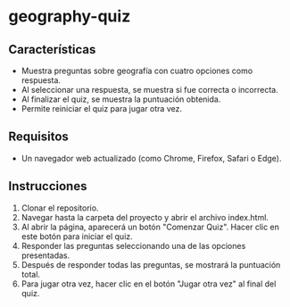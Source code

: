# geography-quiz

## Características

- Muestra preguntas sobre geografía con cuatro opciones como respuesta.
- Al seleccionar una respuesta, se muestra si fue correcta o incorrecta.
- Al finalizar el quiz, se muestra la puntuación obtenida.
- Permite reiniciar el quiz para jugar otra vez.

## Requisitos

- Un navegador web actualizado (como Chrome, Firefox, Safari o Edge).

## Instrucciones

1. Clonar el repositorio.
2. Navegar hasta la carpeta del proyecto y abrir el archivo index.html.
3. Al abrir la página, aparecerá un botón "Comenzar Quiz". Hacer clic en este botón para iniciar el quiz.
4. Responder las preguntas seleccionando una de las opciones presentadas.
5. Después de responder todas las preguntas, se mostrará la puntuación total.
6. Para jugar otra vez, hacer clic en el botón "Jugar otra vez" al final del quiz.
